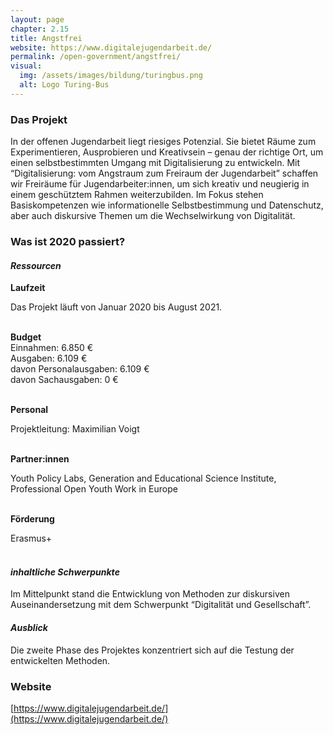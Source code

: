 ```yaml
---
layout: page
chapter: 2.15
title: Angstfrei
website: https://www.digitalejugendarbeit.de/
permalink: /open-government/angstfrei/
visual:
  img: /assets/images/bildung/turingbus.png
  alt: Logo Turing-Bus
---
```


### Das Projekt
In der offenen Jugendarbeit liegt riesiges Potenzial. Sie bietet Räume zum Experimentieren, Ausprobieren und Kreativsein – genau der richtige Ort, um einen selbstbestimmten Umgang mit Digitalisierung zu entwickeln. Mit “Digitalisierung: vom Angstraum zum Freiraum der Jugendarbeit”  schaffen wir Freiräume für Jugendarbeiter:innen, um sich kreativ und neugierig in einem geschütztem Rahmen weiterzubilden. Im Fokus stehen Basiskompetenzen wie informationelle Selbstbestimmung und Datenschutz, aber auch diskursive Themen um die Wechselwirkung von Digitalität.

### Was ist 2020 passiert?

#### *Ressourcen*

  **Laufzeit** <br>

  Das Projekt läuft von Januar 2020 bis August 2021.<br><br>

  **Budget** <br>
  Einnahmen: 6.850 € <br>
  Ausgaben: 6.109 € <br>
  davon Personalausgaben: 6.109 € <br>
  davon Sachausgaben: 0 € <br><br>

  **Personal** <br>
   
  Projektleitung: Maximilian Voigt<br><br>
  
  **Partner:innen** <br>
  
  Youth Policy Labs, Generation and Educational Science Institute, Professional Open Youth Work in Europe<br><br>
  
  **Förderung** <br>
  
  Erasmus+<br><br>
  
#### *inhaltliche Schwerpunkte*
Im Mittelpunkt stand die Entwicklung von Methoden zur diskursiven Auseinandersetzung mit dem Schwerpunkt “Digitalität und Gesellschaft”.

#### *Ausblick*
Die zweite Phase des Projektes konzentriert sich auf die Testung der entwickelten Methoden.

### Website

[https://www.digitalejugendarbeit.de/](https://www.digitalejugendarbeit.de/)
